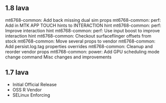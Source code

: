 ## 1.8 lava

mt6768-common: Add back missing dual sim props
mt6768-common: perf: Add in MTK APP TOUCH hints to INTERACTION hint
mt6768-common: perf: Improve interaction hint
mt6768-common: perf: Use input boost to improve interaction hint
mt6768-common: Checkout surfaceflinger offsets from stock
mt6768-common: Move several props to vendor
mt6768-common: Add persist.log.tag properties overrides
mt6768-common: Cleanup and reorder vendor props
mt6768-common: power: Add GPU scheduling mode change command
Misc changes and improvements 

## 1.7 lava

- Initial Official Release
- OSS R Vendor
- SELinux Enforcing
